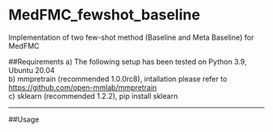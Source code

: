 # MedFMC_fewshot_baseline
Implementation of two few-shot method (Baseline and Meta Baseline) for MedFMC

##Requirements
a) The following setup has been tested on Python 3.9, Ubuntu 20.04  
b) mmpretrain (recommended 1.0.0rc8), intallation please refer to https://github.com/open-mmlab/mmpretrain  
c) sklearn (recommended 1.2.2), pip install sklearn  
****
##Usage 


